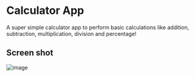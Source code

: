 # Calculator App

A super simple calculator app to perform basic calculations like addition, subtraction, multiplication, division and percentage!

## Screen shot

![image](https://user-images.githubusercontent.com/42974191/190448030-de538678-bcf7-437a-a394-759924f52393.png)
